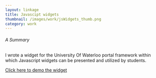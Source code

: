 ```yaml
---
layout: linkage
title: Javascipt widgets
thumbnail: /images/work/jsWidgets_thumb.png
category: work
---
```



<h6>A Summary</h6>

I wrote a widget for the University Of Waterloo portal framework within which Javascript widgets can be presented and utilized by students.

<p><a href="https://rawgithub.com/rrazd/UWBuildingFinder/master/a04.html">Click here to demo the widget</a></p>


